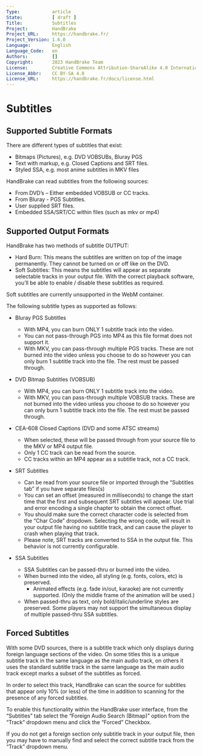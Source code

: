 ```yaml
---
Type:            article
State:           [ draft ]
Title:           Subtitles
Project:         HandBrake
Project_URL:     https://handbrake.fr/
Project_Version: 1.6.0
Language:        English
Language_Code:   en
Authors:         []
Copyright:       2023 HandBrake Team
License:         Creative Commons Attribution-ShareAlike 4.0 International
License_Abbr:    CC BY-SA 4.0
License_URL:     https://handbrake.fr/docs/license.html
---
```


Subtitles
=========

## Supported Subtitle Formats

There are different types of subtitles that exist:

- Bitmaps (Pictures), e.g. DVD VOBSUBs, Bluray PGS
- Text with markup, e.g. Closed Captions and SRT files.
- Styled SSA, e.g. most anime subtitles in MKV files

HandBrake can read subtitles from the following sources:

- From DVD’s – Either embedded VOBSUB or CC tracks. 
- From Bluray - PGS Subtitles. 
- User supplied SRT files. 
- Embedded SSA/SRT/CC within files (such as mkv or mp4)

## Supported Output Formats

HandBrake has two methods of subtitle OUTPUT:

- Hard Burn: This means the subtitles are written on top of the image permanently. They cannot be turned on or off like on the DVD.
- Soft Subtitles: This means the subtitles will appear as separate selectable tracks in your output file. With the correct playback software, you’ll be able to enable / disable these subtitles as required.

Soft subtitles are currently unsupported in the WebM container.

The following subtitle types as supported as follows:

- Bluray PGS Subtitles
  - With MP4, you can burn ONLY 1 subtitle track into the video. 
  - You can not pass-through PGS into MP4 as this file format does not support it.
  - With MKV, you can pass-through multiple PGS tracks. These are not burned into the video unless you choose to do so however you can only burn 1 subtitle track into the file. The rest must be passed through.
  
- DVD Bitmap Subtitles (VOBSUB)
  - With MP4, you can burn ONLY 1 subtitle track into the video.
  - With MKV, you can pass-through multiple VOBSUB tracks. These are not burned into the video unless you choose to do so however you can only burn 1 subtitle track into the file. The rest must be passed through.

- CEA-608 Closed Captions (DVD and some ATSC streams) 
  - When selected, these will be passed through from your source file to the MKV or MP4 output file.
  - Only 1 CC track can be read from the source.
  - CC tracks within an MP4 appear as a subtitle track, not a CC track.

- SRT Subtitles
  - Can be read from your source file or imported through the “Subtitles tab” if you have separate files(s)
  - You can set an offset (measured in milliseconds) to change the start time that the first and subsequent SRT subtitles will appear. Use trial and error encoding a single chapter to obtain the correct offset.
  - You should make sure the correct character code is selected from the “Char Code” dropdown. Selecting the wrong code, will result in your output file having no subtitle track, and can cause the player to crash when playing that track.
  - Please note, SRT tracks are converted to SSA in the output file. This behavior is not currently configurable. 

- SSA Subtitles
  - SSA Subtitles can be passed-thru or burned into the video. 
  - When burned into the video, all styling (e.g. fonts, colors, etc) is preserved.
    - Animated effects (e.g. fade in/out, karaoke) are not currently supported. (Only the middle frame of the animation will be used.)
  - When passed-thru as text, only bold/italic/underline styles are preserved. Some players may not support the simultaneous display of multiple passed-thru SSA subtitles.

## Forced Subtitles

With some DVD sources, there is a subtitle track which only displays during foreign language sections of the video. On some titles this is a unique subtitle track in the same language as the main audio track, on others it uses the standard subtitle track in the same language as the main audio track except marks a subset of the subtitles as forced.

In order to select this track, HandBrake can scan the source for subtitles that appear only 10% (or less) of the time in addition to scanning for the presence of any forced subtitles.
  
To enable this functionality within the HandBrake user interface, from the “Subtitles” tab select the “Foreign Audio Search (Bitmap)” option from the “Track” dropdown menu and click the “Forced” Checkbox.

If you do not get a foreign section only subtitle track in your output file, then you may have to manually find and select the correct subtitle track from the “Track” dropdown menu.
